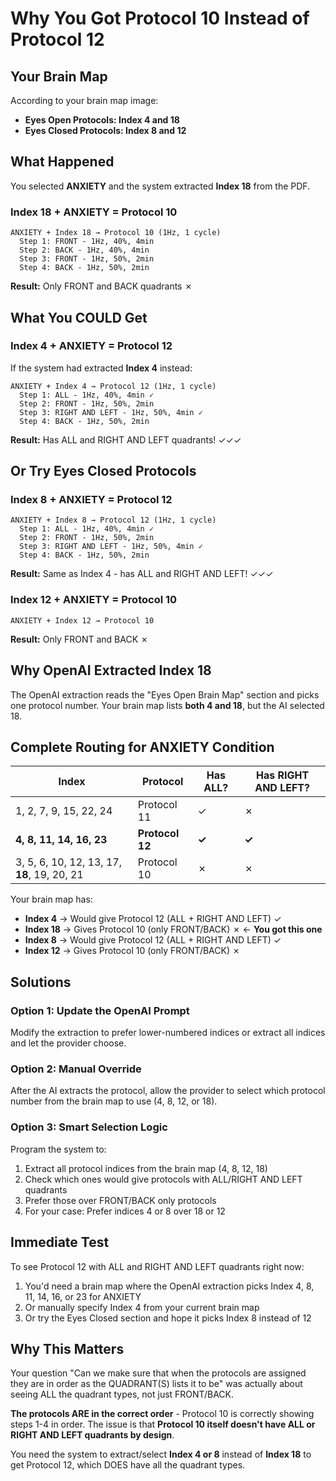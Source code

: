 # Why You Got Protocol 10 Instead of Protocol 12

## Your Brain Map

According to your brain map image:
- **Eyes Open Protocols: Index 4 and 18**
- **Eyes Closed Protocols: Index 8 and 12**

## What Happened

You selected **ANXIETY** and the system extracted **Index 18** from the PDF.

### Index 18 + ANXIETY = Protocol 10

```
ANXIETY + Index 18 → Protocol 10 (1Hz, 1 cycle)
  Step 1: FRONT - 1Hz, 40%, 4min
  Step 2: BACK - 1Hz, 40%, 4min
  Step 3: FRONT - 1Hz, 50%, 2min
  Step 4: BACK - 1Hz, 50%, 2min
```

**Result:** Only FRONT and BACK quadrants ✗

## What You COULD Get

### Index 4 + ANXIETY = Protocol 12

If the system had extracted **Index 4** instead:

```
ANXIETY + Index 4 → Protocol 12 (1Hz, 1 cycle)
  Step 1: ALL - 1Hz, 40%, 4min ✓
  Step 2: FRONT - 1Hz, 50%, 2min
  Step 3: RIGHT AND LEFT - 1Hz, 50%, 4min ✓
  Step 4: BACK - 1Hz, 50%, 2min
```

**Result:** Has ALL and RIGHT AND LEFT quadrants! ✓✓✓

## Or Try Eyes Closed Protocols

### Index 8 + ANXIETY = Protocol 12

```
ANXIETY + Index 8 → Protocol 12 (1Hz, 1 cycle)
  Step 1: ALL - 1Hz, 40%, 4min ✓
  Step 2: FRONT - 1Hz, 50%, 2min
  Step 3: RIGHT AND LEFT - 1Hz, 50%, 4min ✓
  Step 4: BACK - 1Hz, 50%, 2min
```

**Result:** Same as Index 4 - has ALL and RIGHT AND LEFT! ✓✓✓

### Index 12 + ANXIETY = Protocol 10

```
ANXIETY + Index 12 → Protocol 10
```

**Result:** Only FRONT and BACK ✗

## Why OpenAI Extracted Index 18

The OpenAI extraction reads the "Eyes Open Brain Map" section and picks one protocol number. Your brain map lists **both 4 and 18**, but the AI selected 18.

## Complete Routing for ANXIETY Condition

| Index | Protocol | Has ALL? | Has RIGHT AND LEFT? |
|-------|----------|----------|-------------------|
| 1, 2, 7, 9, 15, 22, 24 | Protocol 11 | ✓ | ✗ |
| **4, 8, 11, 14, 16, 23** | **Protocol 12** | **✓** | **✓** |
| 3, 5, 6, 10, 12, 13, 17, **18**, 19, 20, 21 | Protocol 10 | ✗ | ✗ |

Your brain map has:
- **Index 4** → Would give Protocol 12 (ALL + RIGHT AND LEFT) ✓
- **Index 18** → Gives Protocol 10 (only FRONT/BACK) ✗ ← **You got this one**
- **Index 8** → Would give Protocol 12 (ALL + RIGHT AND LEFT) ✓
- **Index 12** → Gives Protocol 10 (only FRONT/BACK) ✗

## Solutions

### Option 1: Update the OpenAI Prompt
Modify the extraction to prefer lower-numbered indices or extract all indices and let the provider choose.

### Option 2: Manual Override
After the AI extracts the protocol, allow the provider to select which protocol number from the brain map to use (4, 8, 12, or 18).

### Option 3: Smart Selection Logic
Program the system to:
1. Extract all protocol indices from the brain map (4, 8, 12, 18)
2. Check which ones would give protocols with ALL/RIGHT AND LEFT quadrants
3. Prefer those over FRONT/BACK only protocols
4. For your case: Prefer indices 4 or 8 over 18 or 12

## Immediate Test

To see Protocol 12 with ALL and RIGHT AND LEFT quadrants right now:

1. You'd need a brain map where the OpenAI extraction picks Index 4, 8, 11, 14, 16, or 23 for ANXIETY
2. Or manually specify Index 4 from your current brain map
3. Or try the Eyes Closed section and hope it picks Index 8 instead of 12

## Why This Matters

Your question "Can we make sure that when the protocols are assigned they are in order as the QUADRANT(S) lists it to be" was actually about seeing ALL the quadrant types, not just FRONT/BACK.

**The protocols ARE in the correct order** - Protocol 10 is correctly showing steps 1-4 in order. The issue is that **Protocol 10 itself doesn't have ALL or RIGHT AND LEFT quadrants by design**.

You need the system to extract/select **Index 4 or 8** instead of **Index 18** to get Protocol 12, which DOES have all the quadrant types.

